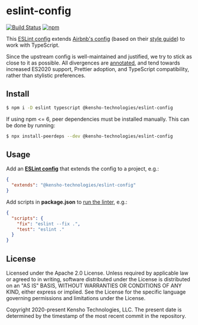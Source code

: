 # eslint-config

[![Build Status](https://img.shields.io/github/workflow/status/kensho-technologies/eslint-config/test/main)](https://github.com/kensho-technologies/eslint-config/actions)
[![npm](https://img.shields.io/npm/v/@kensho-technologies/eslint-config.svg)](https://npm.im/@kensho-technologies/eslint-config)

This [ESLint config](http://eslint.org/docs/developer-guide/shareable-configs) extends [Airbnb's config](https://github.com/airbnb/javascript/tree/master/packages/eslint-config-airbnb) (based on their [style guide](https://github.com/airbnb/javascript)) to work with TypeScript.

Since the upstream config is well-maintained and justified, we try to stick as close to it as possible. All divergences are [annotated](index.js), and tend towards increased ES2020 support, Prettier adoption, and TypeScript compatibility, rather than stylistic preferences.

## Install

```sh
$ npm i -D eslint typescript @kensho-technologies/eslint-config
```

If using npm <= 6, peer dependencies must be installed manually. This can be done by running:

```sh
$ npx install-peerdeps --dev @kensho-technologies/eslint-config
```

## Usage

Add an [**ESLint config**](http://eslint.org/docs/user-guide/configuring) that extends the config to a project, e.g.:

```json
{
  "extends": "@kensho-technologies/eslint-config"
}
```

Add scripts in **package.json** to [run the linter](http://eslint.org/docs/user-guide/command-line-interface), e.g.:

```json
{
  "scripts": {
    "fix": "eslint --fix .",
    "test": "eslint ."
  }
}
```

## License

Licensed under the Apache 2.0 License. Unless required by applicable law or agreed to in writing, software distributed under the License is distributed on an "AS IS" BASIS, WITHOUT WARRANTIES OR CONDITIONS OF ANY KIND, either express or implied. See the License for the specific language governing permissions and limitations under the License.

Copyright 2020-present Kensho Technologies, LLC. The present date is determined by the timestamp of the most recent commit in the repository.
